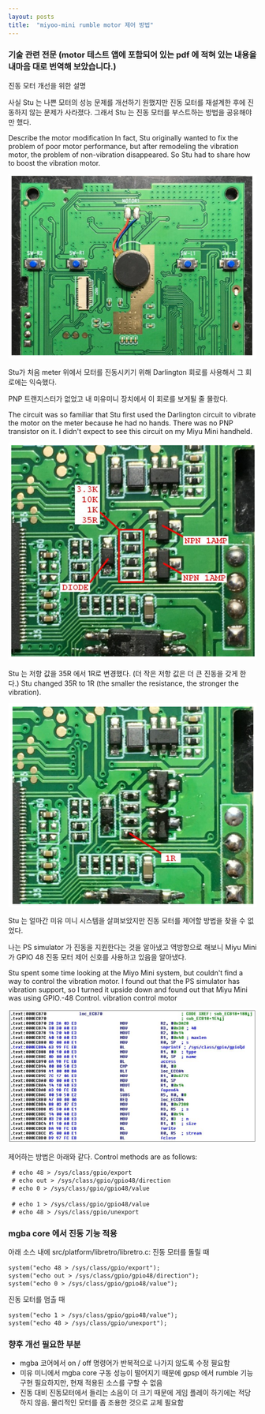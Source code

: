 ```yaml
---
layout: posts
title:  "miyoo-mini rumble motor 제어 방법"
---
```


### 기술 관련 전문 (motor 테스트 앱에 포함되어 있는 pdf 에 적혀 있는 내용을 내마음 대로 번역해 보았습니다.)

진동 모터 개선을 위한 설명

사실 Stu 는 나쁜 모터의 성능 문제를 개선하기 원했지만 진동 모터를 재설계한 후에 진동하지 않는 문제가 사라졌다.
그래서 Stu 는 진동 모터를 부스트하는 방법을 공유해야만 했다.

Describe the motor modification
In fact, Stu originally wanted to fix the problem of poor motor performance, but after remodeling the vibration motor, the problem of non-vibration disappeared.
So Stu had to share how to boost the vibration motor.

![](/images/2022-02-02/miyoo_mini_rumble_1.PNG)

Stu가 처음 meter 위에서 모터를 진동시키기 위해 Darlington 회로를 사용해서 그 회로에는 익숙했다.

PNP 트랜지스터가 없었고 내 미유미니 장치에서 이 회로를 보게될 줄 몰랐다.

The circuit was so familiar that Stu first used the Darlington circuit to vibrate the motor on the meter because he had no hands.
There was no PNP transistor on it. I didn't expect to see this circuit on my Miyu Mini handheld.

![](/images/2022-02-02/miyoo_mini_rumble_2.PNG)

Stu 는 저항 값을 35R 에서 1R로 변경했다. (더 작은 저항 값은 더 큰 진동을 갖게 한다.)
Stu changed 35R to 1R (the smaller the resistance, the stronger the vibration).

![](/images/2022-02-02/miyoo_mini_rumble_3.PNG)

Stu 는 얼마간 미유 미니 시스템을 살펴보았지만 진동 모터를 제어할 방법을 찾을 수 없었다.

나는 PS simulator 가 진동을 지원한다는 것을 알아냈고 역방향으로 해보니 Miyu Mini 가 GPIO 48 진동 모터 제어 신호를 사용하고 있음을 알아냈다. 


Stu spent some time looking at the Miyo Mini system, but couldn't find a way to control the vibration motor.
I found out that the PS simulator has vibration support, so I turned it upside down and found out that Miyu Mini was using GPIO.-48 Control.
vibration control motor

![](/images/2022-02-02/miyoo_mini_rumble_4.PNG)

제어하는 방법은 아래와 같다.
Control methods are as follows:

     # echo 48 > /sys/class/gpio/export
     # echo out > /sys/class/gpio/gpio48/direction
     # echo 0 > /sys/class/gpio/gpio48/value

     # echo 1 > /sys/class/gpio/gpio48/value
     # echo 48 > /sys/class/gpio/unexport


### mgba core 에서 진동 기능 적용
아래 소스 내에
src/platform/libretro/libretro.c:
진동 모터를 돌릴 때

    system("echo 48 > /sys/class/gpio/export");	
    system("echo out > /sys/class/gpio/gpio48/direction");	
    system("echo 0 > /sys/class/gpio/gpio48/value");	

진동 모터를 멈출 때

    system("echo 1 > /sys/class/gpio/gpio48/value");	
    system("echo 48 > /sys/class/gpio/unexport");	

### 향후 개선 필요한 부분
- mgba 코어에서 on / off 명령어가 반복적으로 나가지 않도록 수정 필요함
- 미유 미니에서 mgba core 구동 성능이 떨어지기 때문에 gpsp 에서 rumble 기능 구현 필요하지만, 현재 적용된 소스를 구할 수 없음
- 진동 대비 진동모터에서 들리는 소음이 더 크기 때문에 게임 플레이 하기에는 적당하지 않음. 물리적인 모터를 좀 조용한 것으로 교체 필요함
 
